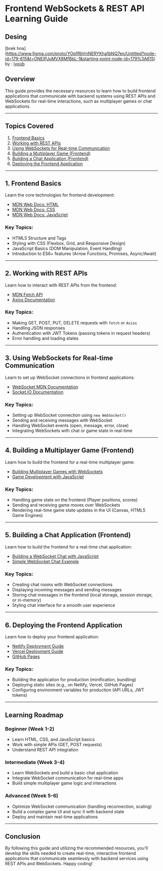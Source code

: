 # Frontend WebSockets & REST API Learning Guide

## Desing 
 [brek hna] (https://www.figma.com/proto/YOpfRbVnNERYKha1bNQ7en/Untitled?node-id=179-615&t=ONEIPJuMVX8MfBbL-1&starting-point-node-id=179%3A615) by : [iyoob](https://github.com/Alyoub) 
## Overview
This guide provides the necessary resources to learn how to build frontend applications that communicate with backend systems using REST APIs and WebSockets for real-time interactions, such as multiplayer games or chat applications.

---

## Topics Covered
1. [Frontend Basics](#1-frontend-basics)
2. [Working with REST APIs](#2-working-with-rest-apis)
3. [Using WebSockets for Real-time Communication](#3-using-websockets-for-real-time-communication)
4. [Building a Multiplayer Game (Frontend)](#4-building-a-multiplayer-game-frontend)
5. [Building a Chat Application (Frontend)](#5-building-a-chat-application-frontend)
6. [Deploying the Frontend Application](#6-deploying-the-frontend-application)

---

## 1. Frontend Basics
Learn the core technologies for frontend development:
- [MDN Web Docs: HTML](https://developer.mozilla.org/en-US/docs/Web/HTML)
- [MDN Web Docs: CSS](https://developer.mozilla.org/en-US/docs/Web/CSS)
- [MDN Web Docs: JavaScript](https://developer.mozilla.org/en-US/docs/Web/JavaScript)

### Key Topics:
- HTML5 Structure and Tags
- Styling with CSS (Flexbox, Grid, and Responsive Design)
- JavaScript Basics (DOM Manipulation, Event Handling)
- Introduction to ES6+ features (Arrow Functions, Promises, Async/Await)

---

## 2. Working with REST APIs
Learn how to interact with REST APIs from the frontend:
- [MDN Fetch API](https://developer.mozilla.org/en-US/docs/Web/API/Fetch_API)
- [Axios Documentation](https://axios-http.com/docs/intro)

### Key Topics:
- Making GET, POST, PUT, DELETE requests with `fetch` or `Axios`
- Handling JSON responses
- Authentication with JWT Tokens (passing tokens in request headers)
- Error handling and loading states

---

## 3. Using WebSockets for Real-time Communication
Learn to set up WebSocket connections in frontend applications:
- [WebSocket MDN Documentation](https://developer.mozilla.org/en-US/docs/Web/API/WebSocket)
- [Socket.IO Documentation](https://socket.io/docs/)

### Key Topics:
- Setting up WebSocket connection using `new WebSocket()`
- Sending and receiving messages with WebSocket
- Handling WebSocket events (open, message, error, close)
- Integrating WebSockets with chat or game state in real-time

---

## 4. Building a Multiplayer Game (Frontend)
Learn how to build the frontend for a real-time multiplayer game:
- [Building Multiplayer Games with WebSockets](https://developer.mozilla.org/en-US/docs/Web/API/WebSockets_API)
- [Game Development with JavaScript](https://developer.mozilla.org/en-US/docs/Games/Tutorials/2D_Breakout_game_pure_JavaScript)

### Key Topics:
- Handling game state on the frontend (Player positions, scores)
- Sending and receiving game moves over WebSockets
- Rendering real-time game state updates in the UI (Canvas, HTML5 Game Engines)

---

## 5. Building a Chat Application (Frontend)
Learn how to build the frontend for a real-time chat application:
- [Building a WebSocket Chat with JavaScript](https://developer.mozilla.org/en-US/docs/Web/API/WebSockets_API/Writing_a_websocket_server)
- [Simple WebSocket Chat Example](https://www.tutorialspoint.com/websockets/websockets_simple_chat.htm)

### Key Topics:
- Creating chat rooms with WebSocket connections
- Displaying incoming messages and sending messages
- Storing chat messages in the frontend (local storage, session storage, or in-memory)
- Styling chat interface for a smooth user experience

---

## 6. Deploying the Frontend Application
Learn how to deploy your frontend application:
- [Netlify Deployment Guide](https://docs.netlify.com/)
- [Vercel Deployment Guide](https://vercel.com/docs)
- [GitHub Pages](https://pages.github.com/)

### Key Topics:
- Building the application for production (minification, bundling)
- Deploying static sites (e.g., on Netlify, Vercel, GitHub Pages)
- Configuring environment variables for production (API URLs, JWT tokens)

---

## Learning Roadmap

### **Beginner (Week 1-2)**
- Learn HTML, CSS, and JavaScript basics
- Work with simple APIs (GET, POST requests)
- Understand REST API integration

### **Intermediate (Week 3-4)**
- Learn WebSockets and build a basic chat application
- Integrate WebSocket communication for real-time apps
- Build simple multiplayer game logic and interactions

### **Advanced (Week 5-6)**
- Optimize WebSocket communication (handling reconnection, scaling)
- Build a complex game UI and sync it with backend state
- Deploy and maintain real-time applications

---

## Conclusion
By following this guide and utilizing the recommended resources, you'll develop the skills needed to create real-time, interactive frontend applications that communicate seamlessly with backend services using REST APIs and WebSockets. Happy coding! 

